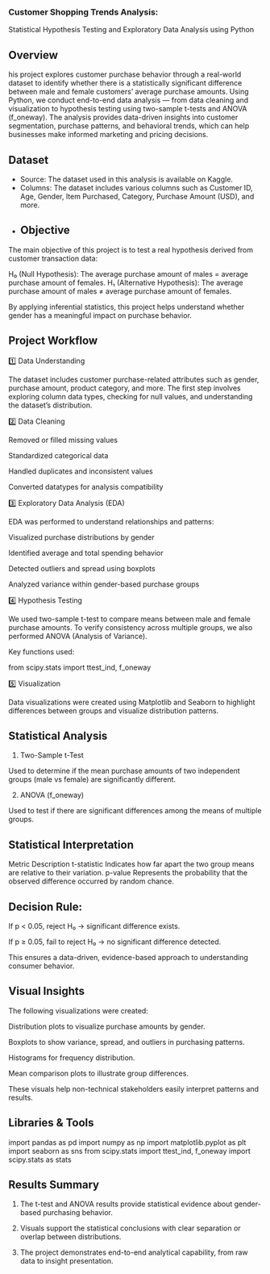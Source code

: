 ### Customer Shopping Trends Analysis: 
Statistical Hypothesis Testing and Exploratory Data Analysis using Python
   ## Overview
his project explores customer purchase behavior through a real-world dataset to identify whether there is a statistically significant difference between male and female customers’ average purchase amounts.
Using Python, we conduct end-to-end data analysis — from data cleaning and visualization to hypothesis testing using two-sample t-tests and ANOVA (f_oneway).
The analysis provides data-driven insights into customer segmentation, purchase patterns, and behavioral trends, which can help businesses make informed marketing and pricing decisions.
  ## Dataset
- Source: The dataset used in this analysis is available on Kaggle.
- Columns: The dataset includes various columns such as Customer ID, Age, Gender, Item Purchased, Category, Purchase Amount (USD), and more.
- 
  ## Objective

The main objective of this project is to test a real hypothesis derived from customer transaction data:

H₀ (Null Hypothesis): The average purchase amount of males = average purchase amount of females.
H₁ (Alternative Hypothesis): The average purchase amount of males ≠ average purchase amount of females.

By applying inferential statistics, this project helps understand whether gender has a meaningful impact on purchase behavior.

##  Project Workflow
1️⃣ Data Understanding

The dataset includes customer purchase-related attributes such as gender, purchase amount, product category, and more.
The first step involves exploring column data types, checking for null values, and understanding the dataset’s distribution.

2️⃣ Data Cleaning

Removed or filled missing values

Standardized categorical data

Handled duplicates and inconsistent values

Converted datatypes for analysis compatibility

3️⃣ Exploratory Data Analysis (EDA)

EDA was performed to understand relationships and patterns:

Visualized purchase distributions by gender

Identified average and total spending behavior

Detected outliers and spread using boxplots

Analyzed variance within gender-based purchase groups

4️⃣ Hypothesis Testing

We used two-sample t-test to compare means between male and female purchase amounts.
To verify consistency across multiple groups, we also performed ANOVA (Analysis of Variance).

Key functions used:

from scipy.stats import ttest_ind, f_oneway

5️⃣ Visualization

Data visualizations were created using Matplotlib and Seaborn to highlight differences between groups and visualize distribution patterns.

## Statistical Analysis
1) Two-Sample t-Test

Used to determine if the mean purchase amounts of two independent groups (male vs female) are significantly different.

2) ANOVA (f_oneway)

Used to test if there are significant differences among the means of multiple groups.

## Statistical Interpretation
Metric	Description
t-statistic	Indicates how far apart the two group means are relative to their variation.
p-value	Represents the probability that the observed difference occurred by random chance.

## Decision Rule:

If p < 0.05, reject H₀ → significant difference exists.

If p ≥ 0.05, fail to reject H₀ → no significant difference detected.

This ensures a data-driven, evidence-based approach to understanding consumer behavior.

## Visual Insights

The following visualizations were created:

Distribution plots to visualize purchase amounts by gender.

Boxplots to show variance, spread, and outliers in purchasing patterns.

Histograms for frequency distribution.

Mean comparison plots to illustrate group differences.

These visuals help non-technical stakeholders easily interpret patterns and results.

## Libraries & Tools
import pandas as pd
import numpy as np
import matplotlib.pyplot as plt
import seaborn as sns
from scipy.stats import ttest_ind, f_oneway
import scipy.stats as stats

## Results Summary

1) The t-test and ANOVA results provide statistical evidence about gender-based purchasing behavior.

2) Visuals support the statistical conclusions with clear separation or overlap between distributions.

3) The project demonstrates end-to-end analytical capability, from raw data to insight presentation.
